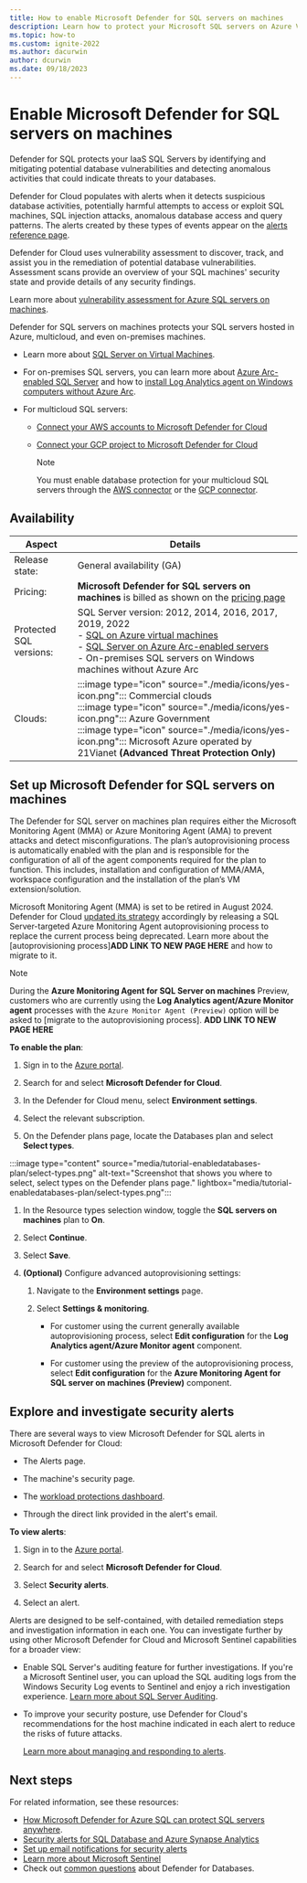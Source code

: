 ```yaml
---
title: How to enable Microsoft Defender for SQL servers on machines
description: Learn how to protect your Microsoft SQL servers on Azure VMs, on-premises, and in hybrid and multicloud environments with Microsoft Defender for Cloud.
ms.topic: how-to
ms.custom: ignite-2022
ms.author: dacurwin
author: dcurwin
ms.date: 09/18/2023
---
```


# Enable Microsoft Defender for SQL servers on machines

Defender for SQL protects your IaaS SQL Servers by identifying and mitigating potential database vulnerabilities and detecting anomalous activities that could indicate threats to your databases. 

Defender for Cloud populates with alerts when it detects suspicious database activities, potentially harmful attempts to access or exploit SQL machines, SQL injection attacks, anomalous database access and query patterns. The alerts created by these types of events appear on the [alerts reference page](alerts-reference.md#alerts-sql-db-and-warehouse).

Defender for Cloud uses vulnerability assessment to discover, track, and assist you in the remediation of potential database vulnerabilities. Assessment scans provide an overview of your SQL machines' security state and provide details of any security findings.

Learn more about [vulnerability assessment for Azure SQL servers on machines](defender-for-sql-on-machines-vulnerability-assessment.md).

Defender for SQL servers on machines protects your SQL servers hosted in Azure, multicloud, and even on-premises machines.

- Learn more about [SQL Server on Virtual Machines](https://azure.microsoft.com/services/virtual-machines/sql-server/).

- For on-premises SQL servers, you can learn more about [Azure Arc-enabled SQL Server](/sql/sql-server/azure-arc/overview) and how to [install Log Analytics agent on Windows computers without Azure Arc](../azure-monitor/agents/agent-windows.md).

- For multicloud SQL servers:

  - [Connect your AWS accounts to Microsoft Defender for Cloud](quickstart-onboard-aws.md)

  - [Connect your GCP project to Microsoft Defender for Cloud](quickstart-onboard-gcp.md)

    > [!NOTE]
    > You must enable database protection for your multicloud SQL servers through the [AWS connector](quickstart-onboard-aws.md#connect-your-aws-account) or the [GCP connector](quickstart-onboard-gcp.md#configure-the-defender-for-databases-plan).

## Availability

|Aspect|Details|
|----|----|
|Release state:|General availability (GA)|
|Pricing:|**Microsoft Defender for SQL servers on machines** is billed as shown on the [pricing page](https://azure.microsoft.com/pricing/details/defender-for-cloud/)|
|Protected SQL versions:|SQL Server version: 2012, 2014, 2016, 2017, 2019, 2022 <br>- [SQL on Azure virtual machines](/azure/azure-sql/virtual-machines/windows/sql-server-on-azure-vm-iaas-what-is-overview)<br>- [SQL Server on Azure Arc-enabled servers](/sql/sql-server/azure-arc/overview)<br>- On-premises SQL servers on Windows machines without Azure Arc<br>|
|Clouds:|:::image type="icon" source="./media/icons/yes-icon.png"::: Commercial clouds<br>:::image type="icon" source="./media/icons/yes-icon.png"::: Azure Government<br>:::image type="icon" source="./media/icons/yes-icon.png"::: Microsoft Azure operated by 21Vianet **(Advanced Threat Protection Only)**|

## Set up Microsoft Defender for SQL servers on machines

The Defender for SQL server on machines plan requires either the Microsoft Monitoring Agent (MMA) or Azure Monitoring Agent (AMA) to prevent attacks and detect misconfigurations. The plan’s autoprovisioning process is automatically enabled with the plan and is responsible for the configuration of all of the agent components required for the plan to function. This includes, installation and configuration of MMA/AMA, workspace configuration and the installation of the plan’s VM extension/solution.

Microsoft Monitoring Agent (MMA) is set to be retired in August 2024. Defender for Cloud [updated its strategy](upcoming-changes.md#defender-for-cloud-plan-and-strategy-for-the-log-analytics-agent-deprecation) accordingly by releasing a SQL Server-targeted Azure Monitoring Agent autoprovisioning process to replace the current process being deprecated. Learn more about the [autoprovisioning process]**ADD LINK TO NEW PAGE HERE** and how to migrate to it.

> [!NOTE]
> During the **Azure Monitoring Agent for SQL Server on machines** Preview, customers who are currently using the **Log Analytics agent/Azure Monitor agent** processes with the `Azure Monitor Agent (Preview)` option will be asked to [migrate to the autoprovisioning process]. **ADD LINK TO NEW PAGE HERE**

**To enable the plan**:

1. Sign in to the [Azure portal](https://portal.azure.com).

1. Search for and select **Microsoft Defender for Cloud**.

1. In the Defender for Cloud menu, select **Environment settings**.

1. Select the relevant subscription.

1. On the Defender plans page, locate the Databases plan and select **Select types**.

  :::image type="content" source="media/tutorial-enabledatabases-plan/select-types.png" alt-text="Screenshot that shows you where to select, select types on the Defender plans page." lightbox="media/tutorial-enabledatabases-plan/select-types.png":::

1. In the Resource types selection window, toggle the **SQL servers on machines** plan to **On**.

1. Select **Continue**.

1. Select **Save**.

1. **(Optional)** Configure advanced autoprovisioning settings:

    1. Navigate to the **Environment settings** page.

    1. Select **Settings & monitoring**.

        - For customer using the current generally available autoprovisioning process, select **Edit configuration** for the **Log Analytics agent/Azure Monitor agent** component.

        - For customer using the preview of the autoprovisioning process, select **Edit configuration** for the **Azure Monitoring Agent for SQL server on machines (Preview)** component.

## Explore and investigate security alerts

There are several ways to view Microsoft Defender for SQL alerts in Microsoft Defender for Cloud:

- The Alerts page.

- The machine's security page.

- The [workload protections dashboard](workload-protections-dashboard.md).

- Through the direct link provided in the alert's email.

**To view alerts**:

1. Sign in to the [Azure portal](https://portal.azure.com).

1. Search for and select **Microsoft Defender for Cloud**.

1. Select **Security alerts**.

1. Select an alert.

Alerts are designed to be self-contained, with detailed remediation steps and investigation information in each one. You can investigate further by using other Microsoft Defender for Cloud and Microsoft Sentinel capabilities for a broader view:

  - Enable SQL Server's auditing feature for further investigations. If you're a Microsoft Sentinel user, you can upload the SQL auditing logs from the Windows Security Log events to Sentinel and enjoy a rich investigation experience. [Learn more about SQL Server Auditing](/sql/relational-databases/security/auditing/create-a-server-audit-and-server-audit-specification?preserve-view=true&view=sql-server-ver15).

  - To improve your security posture, use Defender for Cloud's recommendations for the host machine indicated in each alert to reduce the risks of future attacks.
  
    [Learn more about managing and responding to alerts](managing-and-responding-alerts.md).

## Next steps

For related information, see these resources:
- [How Microsoft Defender for Azure SQL can protect SQL servers anywhere](https://www.youtube.com/watch?v=V7RdB6RSVpc).
- [Security alerts for SQL Database and Azure Synapse Analytics](alerts-reference.md#alerts-sql-db-and-warehouse)
- [Set up email notifications for security alerts](configure-email-notifications.md)
- [Learn more about Microsoft Sentinel](../sentinel/index.yml)
- Check out [common questions](faq-defender-for-databases.yml) about Defender for Databases.

